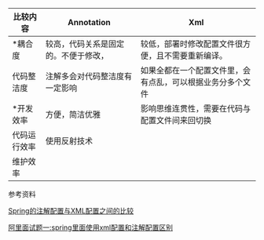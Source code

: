 

| 比较内容     | Annotation                           | Xml                                                        |
| ------------ | ------------------------------------ | ---------------------------------------------------------- |
| *耦合度      | 较高，代码关系是固定的。不便于修改， | 较低，部署时修改配置文件很方便，且不需要重新编译。         |
| 代码整洁度   | 注解多会对代码整洁度有一定影响       | 如果全都在一个配置文件里，会有点乱，可以根据业务分多个文件 |
| *开发效率    | 方便，简洁优雅                       | 影响思维连贯性，需要在代码与配置文件间来回切换             |
| 代码运行效率 | 使用反射技术                         |                                                            |
| 维护效率     |                                      |                                                            |









参考资料

[Spring的注解配置与XML配置之间的比较](https://www.cnblogs.com/heiming/p/8243022.html)

[阿里面试题一:spring里面使用xml配置和注解配置区别](http://www.sohu.com/a/307507321_120023635)

